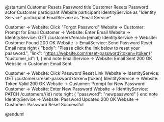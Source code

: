 
@startuml Customer Resets Password
title Customer Resets Password
actor Customer
participant Website
participant IdentityService as "Identity Service"
participant EmailService as "Email Service"

Customer -> Website: Click "Forgot Password"
Website -> Customer: Prompt for Email
Customer -> Website: Enter Email
Website -> IdentityService: GET /customers?email={email}
IdentityService -> Website: Customer Found 200 OK
Website -> EmailService: Send Password Reset Email 
note right
{
    "body": "Please click the link below to reset your password.",
    "link": "https://website.com/reset-password?token={token}"
    "customer_id": 1,
}
end note
EmailService -> Website: Email Sent 200 OK
Website -> Customer: Email Sent

Customer -> Website: Click Password Reset Link
Website -> IdentityService: GET /customers/reset-password?token={token}
IdentityService -> Website: Token Valid 200 OK
Website -> Customer: Prompt for New Password
Customer -> Website: Enter New Password
Website -> IdentityService: PATCH /customers/{id}
note right 
{
    "password": "newpassword"
}
end note
IdentityService -> Website: Password Updated 200 OK
Website -> Customer: Password Reset Successful

@enduml
